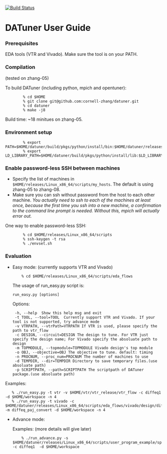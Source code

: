 [![Build Status](https://travis-ci.com/cornell-zhang/datuner.svg?token=KrcYXzoSR4bbR5JiDUuz&branch=master)](https://travis-ci.com/cornell-zhang/datuner)

# DATuner User Guide

### Prerequisites

EDA tools (VTR and Vivado).
Make sure the tool is on your PATH.

### Compilation
(tested on zhang-05)

To build DATuner (including python, mpich and opentuner):

            % cd $HOME
            % git clone git@github.com:cornell-zhang/datuner.git
            % cd datuner
            % make -j8
            
Build time: ~18 minitues on zhang-05.
    
### Environment setup

            % export PATH=$HOME/datuner/build/pkgs/python/install/bin:$HOME/datuner/releases/Linux_x86_64/install/bin:$PATH
            % export LD_LIBRARY_PATH=$HOME/datuner/build/pkgs/python/install/lib:$LD_LIBRARY_PATH
       
### Enable password-less SSH between machines

 * Specify the list of machines in `$HOME/releases/Linux_x86_64/scripts/my_hosts`. The default is using zhang-05 to zhang-08.
 * Make sure you can ssh without password from the host to each other machine. *You actually need to ssh to each of the machines at least once, because the first time you ssh into a new machine, a confirmation to the command line prompt is needed. Without this, mpich will actually error out.*
  
One way to enable password-less SSH:
    
            % cd $HOME/releases/Linux_x86_64/scripts
            % ssh-keygen -t rsa
            % ./envset.sh

###  Evaluation

  * Easy mode: (currently supports VTR and Vivado)

            % cd $HOME/releases/Linux_x86_64/scripts/eda_flows
    
    The usage of run_easy.py script is: 

       `run_easy.py [options]`
    
       Options:
      
         -h, --help  Show this help msg and exit
         -t TOOL, --tool=TOOL  Currently support VTR and Vivado. If your tool is not supported, try advance mode
         -v VTRPATH, --vtrPath=VTRPATH If VTR is used, please specify the path to vtr_flow
         -c DESIGN, --circuit=DESIGN The design to tune. For VTR just specify the design name; For Vivado specify the absoluate path to design
         -m TOPMODULE, --topmodule=TOPMODULE Vivado design's top module
         -o OBJ, --objective=OBJ The objective to tune. default: timing
         -n PROCNUM, --proc_num=PROCNUM The number of machines to use
         -d TEMPDIR, --dir=TEMPDIR Directory to save temporary files.(use absoluate path)
         -p SCRIPTPATH, --path=SCRIPTPATH The scriptpath of DATuner package.(use absoluate path)
      
      
   Examples:
   
       % ./run_easy.py -t vtr -v $HOME/vtr/vtr_release/vtr_flow -c diffeq1 -d $HOME/workspace -n 4
       % ./run_easy.py -t vivado -c $HOME/datuner/releases/Linux_x86_64/scripts/eda_flows/vivado/design/diffeq1 -m diffeq_paj_convert -d $HOME/workspace -n 4
   

  * Advance mode:
  
    Examples: (more details will give later)
    
            % ./run_advance.py -s $HOME/datuner/releases/Linux_x86_64/scripts/user_program_example/space.txt -c diffeq1  -d $HOME/workspace
